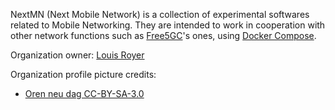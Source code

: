 NextMN (Next Mobile Network) is a collection of experimental softwares related to Mobile Networking.
They are intended to work in cooperation with other network functions such as [Free5GC](https://github.com/free5gc)'s ones, using [Docker Compose](https://github.com/docker/compose).

Organization owner: [Louis Royer](https://github.com/louisroyer)

Organization profile picture credits:
- [Oren neu dag CC-BY-SA-3.0](https://commons.wikimedia.org/wiki/File:Pirate_Flag.svg)
